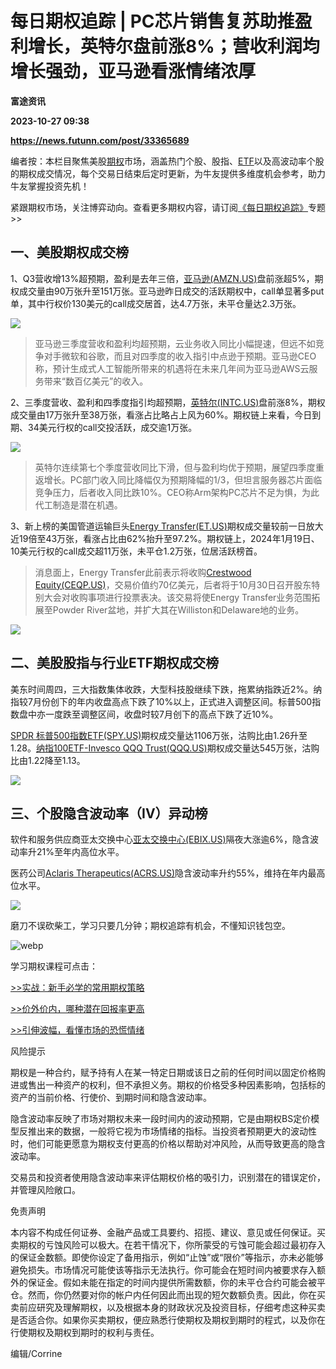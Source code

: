 # 每日期权追踪 | PC芯片销售复苏助推盈利增长，英特尔盘前涨8%；营收利润均增长强劲，亚马逊看涨情绪浓厚
**富途资讯**

**2023-10-27 09:38**

**https://news.futunn.com/post/33365689**

编者按：本栏目聚焦美股[期权](https://course.futunn.com/course/1188?news_content_link_id=470&news_content_link_type=textlink_learning)市场，涵盖热门个股、股指、[ETF](https://course.futunn.com/course/1194?news_content_link_id=385&news_content_link_type=textlink_learning)以及高波动率个股的期权成交情况，每个交易日结束后定时更新，为牛友提供多维度机会参考，助力牛友掌握投资先机！

紧跟期权市场，关注博弈动向。查看更多期权内容，请订阅[《每日期权追踪》](https://news.futunn.com/news-topics/1333)专题>>

一、美股期权成交榜
---------

1、Q3营收增13%超预期，盈利是去年三倍，[亚马逊(AMZN.US)](https://www.futunn.com/quote/stock?m=us&code=AMZN)盘前涨超5%，期权成交量由90万张升至151万张。亚马逊昨日成交的活跃期权中，call单显著多put单，其中行权价130美元的call成交居首，达4.7万张，未平仓量达2.3万张。

![](https://postimg.futunn.com/16983745945179493192664.png)

> 亚马逊三季度营收和盈利均超预期，云业务收入同比小幅提速，但远不如竞争对手微软和谷歌，而且对四季度的收入指引中点逊于预期。亚马逊CEO称，预计生成式人工智能所带来的机遇将在未来几年间为亚马逊AWS云服务带来“数百亿美元”的收入。

2、三季度营收、盈利和四季度指引均超预期，[英特尔(INTC.US)](https://www.futunn.com/quote/stock?m=us&code=INTC)盘前涨8%，期权成交量由17万张升至38万张，看涨占比略占上风为60%。期权链上来看，今日到期、34美元行权的call交投活跃，成交逾1万张。

![](https://postimg.futunn.com/16983762221981312205612.png)

> 英特尔连续第七个季度营收同比下滑，但与盈利均优于预期，展望四季度重返增长。PC部门收入同比降幅仅为预期降幅的1/3，但坦言服务器芯片面临竞争压力，后者收入同比跌10%。CEO称Arm架构PC芯片不足为惧，为此代工制造是潜在机遇。

3、新上榜的美国管道运输巨头[Energy Transfer(ET.US)](https://www.futunn.com/quote/stock?m=us&code=ET)期权成交量较前一日放大近19倍至43万张，看涨占比由62%抬升至97.2%。期权链上，2024年1月19日、10美元行权的call成交超11万张，未平仓1.2万张，位居活跃榜首。

> 消息面上，Energy Transfer此前表示将收购[Crestwood Equity(CEQP.US)](https://www.futunn.com/quote/stock?m=us&code=CEQP)，交易价值约70亿美元，后者将于10月30日召开股东特别大会对收购事项进行投票表决。该交易将使Energy Transfer业务范围拓展至Powder River盆地，并扩大其在Williston和Delaware地的业务。

![](https://postimg.futunn.com/16983742347237823661838.jpeg)

二、美股股指与行业ETF期权成交榜
-----------------

美东时间周四，三大指数集体收跌，大型科技股继续下跌，拖累纳指跌近2%。纳指较7月份创下的年内收盘高点下跌了10%以上，正式进入调整区间。标普500指数盘中亦一度跌至调整区间，收盘时较7月创下的高点下跌了近10%。

[SPDR 标普500指数ETF(SPY.US)](https://www.futunn.com/quote/stock?m=us&code=SPY)期权成交量达1106万张，沽购比由1.26升至1.28。[纳指100ETF-Invesco QQQ Trust(QQQ.US)](https://www.futunn.com/quote/stock?m=us&code=QQQ)期权成交量达545万张，沽购比由1.22降至1.13。

![](https://postimg.futunn.com/16983742511753363340941.jpeg)

三、个股隐含波动率（IV）异动榜
----------------

软件和服务供应商亚太交换中心[亚太交换中心(EBIX.US)](https://www.futunn.com/quote/stock?m=us&code=EBIX)隔夜大涨逾6%，隐含波动率升21%至年内高位水平。

医药公司[Aclaris Therapeutics(ACRS.US)](https://www.futunn.com/quote/stock?m=us&code=ACRS)隐含波动率升约55%，维持在年内最高位水平。

![](https://postimg.futunn.com/16983874756782102416312.jpeg)

磨刀不误砍柴工，学习只要几分钟；期权追踪有机会，不懂知识钱包空。

![webp](https://emoticon.futunn.com/small_emoticon_2212/80px/038.png?imageMogr2/ignore-error/1/format/webp)

学习期权课程可点击：

[\>>实战：新手必学的常用期权策略](https://q.futunn.com/feed/110157305151492?global_content=%7B%22promote_id%22%3A13766%2C%22sub_promote_id%22%3A5%7D)

[\>>价外价内，哪种潜在回报率更高](https://www.futunn.com/hk/learn/detail-is-the-potential-return-of-out-of-price-vs-intra-price-options-higher-54166-220431017?global_content=%7B%22promote_id%22%3A13766,%22sub_promote_id%22%3A14%7D)

[\>>引伸波幅，看懂市场的恐慌情绪](https://www.futunn.com/learn/detail-extruded-volatility-to-understand-market-panic-sentiment-54166-220467044?global_content=%7B%22promote_id%22%3A13766,%22sub_promote_id%22%3A14%7D)

风险提示

期权是一种合约，赋予持有人在某一特定日期或该日之前的任何时间以固定价格购进或售出一种资产的权利，但不承担义务。期权的价格受多种因素影响，包括标的资产的当前价格、行使价、到期时间和隐含波动率。

隐含波动率反映了市场对期权未来一段时间内的波动预期，它是由期权BS定价模型反推出来的数据，一般将它视为市场情绪的指标。当投资者预期更大的波动性时，他们可能更愿意为期权支付更高的价格以帮助对冲风险，从而导致更高的隐含波动率。

交易员和投资者使用隐含波动率来评估期权价格的吸引力，识别潜在的错误定价，并管理风险敞口。

免责声明

本内容不构成任何证券、金融产品或工具要约、招揽、建议、意见或任何保证。买卖期权的亏蚀风险可以极大。在若干情况下，你所蒙受的亏蚀可能会超过最初存入的保证金数额。即使你设定了备用指示，例如“止蚀”或“限价”等指示，亦未必能够避免损失。市场情况可能使该等指示无法执行。你可能会在短时间内被要求存入额外的保证金。假如未能在指定的时间内提供所需数额，你的未平仓合约可能会被平仓。然而，你仍然要对你的帐户内任何因此而出现的短欠数额负责。因此，你在买卖前应研究及理解期权，以及根据本身的财政状况及投资目标，仔细考虑这种买卖是否适合你。如果你买卖期权，便应熟悉行使期权及期权到期时的程式，以及你在行使期权及期权到期时的权利与责任。

编辑/Corrine